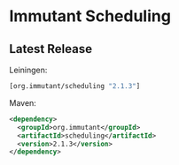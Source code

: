 # Immutant Scheduling

## Latest Release

Leiningen:

``` clj
[org.immutant/scheduling "2.1.3"]
```

Maven:

``` xml
<dependency>
  <groupId>org.immutant</groupId>
  <artifactId>scheduling</artifactId>
  <version>2.1.3</version>
</dependency>
```
